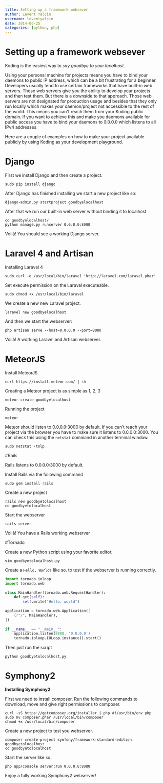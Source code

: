 ```yaml
---
title: Setting up a framework websever
author: Levent Yalcin
username: leventyalcin
date: 2014-06-25
categories: [python, php]
---
```


# Setting up a framework websever

Koding is the easiest way to _say goodbye to your localhost_. 

Using your personal machine for projects means you have to bind your daemons to public IP address, which can be a bit frustrating for a beginner. Developers usually tend to use certain frameworks that have built-in web servers. These web servers give you the ability to develop your projects and then test them. But there is a downside to that approach. Those web servers are not designated for production usage and besides that they only run locally which makes your daemon/project not accessible to the rest of the world. This means you can't reach them from your Koding public domain. If you want to achieve this and make you daemons available for public access you have to bind your daemons to 0.0.0.0 which listens to all IPv4 addresses. 

Here are a couple of examples on how to make your project available publicly by using Koding as your development playground.

# Django

First we install Django and then create a project.
```
sudo pip install django 
```
After Django has finished installing we start a new project like so:
```
django-admin.py startproject goodbyelocalhost
```
After that we run our built-in web server without binding it to localhost
```
cd goodbyelocalhost/
python manage.py runserver 0.0.0.0:8000
```
Voilà! You should see a working Django server.

# Laravel 4 and Artisan

Installing Laravel 4
```
sudo curl -o /usr/local/bin/laravel 'http://laravel.com/laravel.phar'
```
Set execute permission on the Laravel executeable.
```
sudo chmod +x /usr/local/bin/laravel
```
We create a new new Laravel project.
```
laravel new goodbyelocalhost
```
And then we start the webserver:
```
php artisan serve --host=0.0.0.0 --port=8080
```    
Voilà! A working Laravel and Artisan webserver.

# MeteorJS

Install MeteorJS
```
curl https://install.meteor.com/ | sh
```
Creating a Meteor project is as simple as 1, 2, 3
```
meteor create goodbyelocalhost
```
Running the project 
```
meteor
```
Meteor should listen to 0.0.0.0:3000 by default. If you can't reach your project via the browser you have to make sure it listens to 0.0.0.0:3000. You can check this using the `netstat` command in another terminal window. 
```
sudo netstat -tnlp
```

#Rails

Rails listens to 0.0.0.0:3000 by default. 

Install Rails via the following command
```
sudo gem install rails
```    
Create a new project
```
rails new goodbyetolocalhost
cd goodbyetolocalhost
```
Start the webserver
``` 
rails server
```
Voilà! You have a Rails working webserver

#Tornado

Create a new Python script using your favorite editor.
```
vim goodbyetolocalhost.py
```
Create a `Hello, World!` like so, to test if the webserver is running correctly.

```python
import tornado.ioloop
import tornado.web
 
class MainHandler(tornado.web.RequestHandler):
    def get(self):
        self.write("Hello, world")
 
application = tornado.web.Application([
    (r"/", MainHandler),
])
 
if __name__ == "__main__":
    application.listen(8888, '0.0.0.0')                                                                                                                                                           
    tornado.ioloop.IOLoop.instance().start()
```
Then just run the script
```
python goodbyetolocalhost.py
```

# Symphony2

**Installing Symphony2**

First we need to install composer. Run the following commands to download, move and give right permissions to composer.
```
curl -sS https://getcomposer.org/installer | php #!/usr/bin/env php
sudo mv composer.phar /usr/local/bin/composer
chmod +x /usr/local/bin/composer
```
Create a new project to test you webserver.
```
composer create-project symfony/framework-standard-edition goodbyetolocalhost 
cd goodbyetolocalhost
```
Start the server like so.
```
php app/console server:run 0.0.0.0:8080 
```
Enjoy a fully working Symphony2 webserver!
